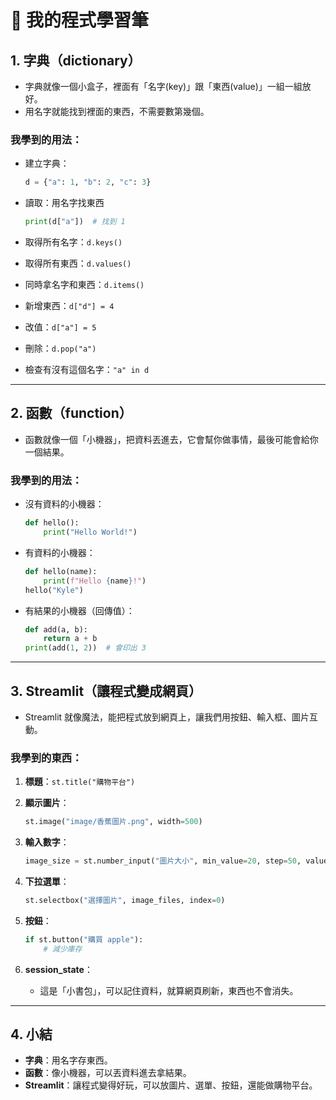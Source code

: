 # 📝 我的程式學習筆

## 1. 字典（dictionary）

- 字典就像一個小盒子，裡面有「名字(key)」跟「東西(value)」一組一組放好。
- 用名字就能找到裡面的東西，不需要數第幾個。

### 我學到的用法：

- 建立字典：

  ```python
  d = {"a": 1, "b": 2, "c": 3}
  ```

- 讀取：用名字找東西

  ```python
  print(d["a"])  # 找到 1
  ```

- 取得所有名字：`d.keys()`
- 取得所有東西：`d.values()`
- 同時拿名字和東西：`d.items()`
- 新增東西：`d["d"] = 4`
- 改值：`d["a"] = 5`
- 刪除：`d.pop("a")`
- 檢查有沒有這個名字：`"a" in d`

---

## 2. 函數（function）

- 函數就像一個「小機器」，把資料丟進去，它會幫你做事情，最後可能會給你一個結果。

### 我學到的用法：

- 沒有資料的小機器：

  ```python
  def hello():
      print("Hello World!")
  ```

- 有資料的小機器：

  ```python
  def hello(name):
      print(f"Hello {name}!")
  hello("Kyle")
  ```

- 有結果的小機器（回傳值）：

  ```python
  def add(a, b):
      return a + b
  print(add(1, 2))  # 會印出 3
  ```

---

## 3. Streamlit（讓程式變成網頁）

- Streamlit 就像魔法，能把程式放到網頁上，讓我們用按鈕、輸入框、圖片互動。

### 我學到的東西：

1. **標題**：`st.title("購物平台")`
2. **顯示圖片**：

   ```python
   st.image("image/香蕉圖片.png", width=500)
   ```

3. **輸入數字**：

   ```python
   image_size = st.number_input("圖片大小", min_value=20, step=50, value=100)
   ```

4. **下拉選單**：

   ```python
   st.selectbox("選擇圖片", image_files, index=0)
   ```

5. **按鈕**：

   ```python
   if st.button("購買 apple"):
       # 減少庫存
   ```

6. **session_state**：

   - 這是「小書包」，可以記住資料，就算網頁刷新，東西也不會消失。

---

## 4. 小結

- **字典**：用名字存東西。
- **函數**：像小機器，可以丟資料進去拿結果。
- **Streamlit**：讓程式變得好玩，可以放圖片、選單、按鈕，還能做購物平台。
